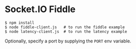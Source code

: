 
# Socket.IO Fiddle

```
$ npm install
$ node fiddle-client.js   # to run the fiddle example
$ node latency-client.js  # to run the latency example
```

Optionally, specify a port by supplying the `PORT` env variable.
